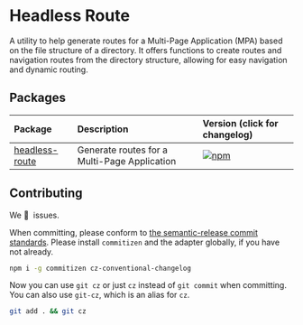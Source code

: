 # Headless Route

A utility to help generate routes for a Multi-Page Application (MPA) based on the file structure of a directory. It offers functions to create routes and navigation routes from the directory structure, allowing for easy navigation and dynamic routing.

## Packages

| Package                         | Description                                  | Version (click for changelog)                                                     |
| :------------------------------ | :------------------------------------------- | :-------------------------------------------------------------------------------- |
| [headless-route](packages/core) | Generate routes for a Multi-Page Application | [![npm](https://img.shields.io/npm/v/headless-route)](packages/core/changelog.md) |

## Contributing

We 💛&nbsp; issues.

When committing, please conform to [the semantic-release commit standards](https://www.conventionalcommits.org/). Please install `commitizen` and the adapter globally, if you have not already.

```bash
npm i -g commitizen cz-conventional-changelog
```

Now you can use `git cz` or just `cz` instead of `git commit` when committing. You can also use `git-cz`, which is an alias for `cz`.

```bash
git add . && git cz
```
